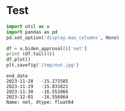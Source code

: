 # Test

```python
import util as u
import pandas as pd
pd.set_option('display.max_columns', None)
```























```python
df = u.biden_approval()['net']
print (df.tail(4))
df.plot()
plt.savefig('/tmp/out.jpg')
```

```text
end_date
2023-11-28   -15.271585
2023-11-29   -15.831821
2023-11-30   -16.551066
2023-12-01   -16.556864
Name: net, dtype: float64
```





